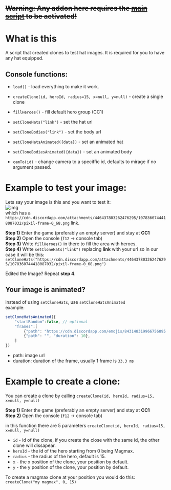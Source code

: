 ~~Warning: Any addon here requires the [main script](https://github.com/Neondertalec/tsmod) to be activated!~~
--
#
# What is this
A script that created clones to test hat images. It is required for you to have any hat equipped.

Console functions:
--
* `load()` - load everything to make it work.

* `createClone(id, heroId, radius=15, x=null, y=null)` - create a single clone

* `fillHeroes()` - fill default hero group (CC1)

* `setCloneHats("link")` - set the hat url  

* `setCloneBodies("link")` - set the body url  

* `setCloneHatsAnimated({data})` - set an animated hat  

* `setCloneBodiesAnimated({data})` - set an animated body

* `camTo(id)` - change camera to a speciffic id, defaults to mirage if no argument passed.

# Example to test your image:

Lets say your image is this and you want to test it:  
![img](https://cdn.discordapp.com/attachments/446437803262476295/1078360744418087032/pixil-frame-0_68.png)  
which has a `https://cdn.discordapp.com/attachments/446437803262476295/1078360744418087032/pixil-frame-0_68.png` link.

**Step 1)** Enter the game (preferably an empty server) and stay at **CC1**  
**Step 2)** Open the console (`f12` -> console tab)  
**Step 3)** Write `fillHeroes()` in there to fill the area with heroes.  
**Step 4)** Write `setCloneHats("link")` replacing **link** with your url so in our case it will be this:  
`setCloneHats("https://cdn.discordapp.com/attachments/446437803262476295/1078360744418087032/pixil-frame-0_68.png")`  

Edited the Image? Repeat **step 4**.

Your image is animated?
---------------
instead of using `setCloneHats`, use `setCloneHatsAnimated`  
example:
```js
setCloneHatsAnimated({
	"startRandom":false, // optional
	"frames":[
		{"path": "https://cdn.discordapp.com/emojis/843148319966756895.webp", "duration": 10},
		{"path": "", "duration": 10},
	]
})
```
* path: image url
* duration: duration of the frame, usually 1 frame is `33.3 ms`

# Example to create a clone:

You can create a clone by calling 
`createClone(id, heroId, radius=15, x=null, y=null)`

**Step 1)** Enter the game (preferably an empty server) and stay at **CC1**  
**Step 2)** Open the console (`f12` -> console tab)  

in this function there are 5 parameters `createClone(id, heroId, radius=15, x=null, y=null)`
* `id` - id of the clone, if you create the close with the same id, the other clone will dissapear.  
* `heroId` - the id of the hero starting from 0 being Magmax.  
* `radius` - the radius of the hero, default is 15.  
* `x` - the x position of the clone, your position by default.  
* `y` - the y position of the clone, your position by default.

To create a magmax clone at your position you would do this:
`createClone("my magmax", 0, 15)`
